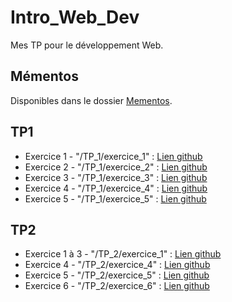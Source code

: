 # Intro_Web_Dev
Mes TP pour le développement Web.

## Mémentos

Disponibles dans le dossier [Mementos](Mementos).

## TP1

- Exercice 1 - "/TP_1/exercice_1" : [Lien github](https://github.com/ldumay/Intro_Web_Dev/blob/main/TP_1/exercice_1.html)
- Exercice 2 - "/TP_1/exercice_2" : [Lien github](https://github.com/ldumay/Intro_Web_Dev/blob/main/TP_1/exercice_2.html)
- Exercice 3 - "/TP_1/exercice_3" : [Lien github](https://github.com/ldumay/Intro_Web_Dev/blob/main/TP_1/exercice_3.html)
- Exercice 4 - "/TP_1/exercice_4" : [Lien github](https://github.com/ldumay/Intro_Web_Dev/blob/main/TP_1/exercice_4.html)
- Exercice 5 - "/TP_1/exercice_5" : [Lien github](https://github.com/ldumay/Intro_Web_Dev/blob/main/TP_1/exercice_5.html)

## TP2

- Exercice 1 à 3 - "/TP_2/exercice_1" : [Lien github](https://github.com/ldumay/Intro_Web_Dev/blob/main/TP_2/exercice_1.html)
- Exercice 4 - "/TP_2/exercice_4" : [Lien github](https://github.com/ldumay/Intro_Web_Dev/blob/main/TP_2/exercice_4.html)
- Exercice 5 - "/TP_2/exercice_5" : [Lien github](https://github.com/ldumay/Intro_Web_Dev/blob/main/TP_2/exercice_5.html)
- Exercice 6 - "/TP_2/exercice_6" : [Lien github](https://github.com/ldumay/Intro_Web_Dev/blob/main/TP_2/exercice_6.html)
